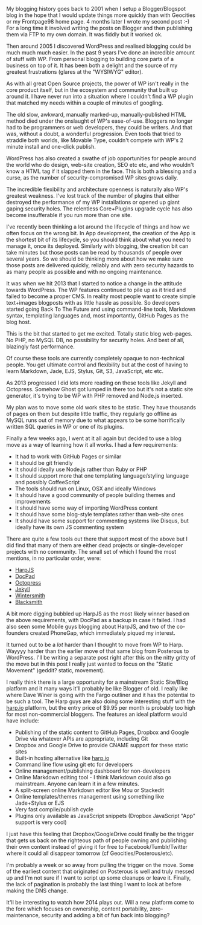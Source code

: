 My blogging history goes back to 2001 when I setup a Blogger/Blogspot blog in the hope that I would update things more quickly than with Geocities or my Frontpage98 home page. 4 months later I wrote my second post :-) For a long time it involved writing the posts on Blogger and then publishing them via FTP to my own domain. It was fiddly but it worked ok. 

Then around 2005 I discovered WordPress and realised blogging could be much much much easier. In the past 9 years I've done an incredible amount of stuff with WP. From personal blogging to building core parts of a business on top of it. It has been both a delight and the source of my greatest frustrations (glares at the "WYSIWYG" editor).

As with all great Open Source projects, the power of WP isn't really in the core product itself, but in the ecosystem and community that built up around it. I have never run into a situation where I couldn't find a WP plugin that matched my needs within a couple of minutes of googling.

The old slow, awkward, manually marked-up, manually-published HTML method died under the onslaught of WP's ease-of-use. Bloggers no longer had to be programmers or web developers, they could be writers. And that was, without a doubt, a wonderful progression. Even tools that tried to straddle both worlds, like Movable Type, couldn't compete with WP's 2 minute install and one-click publish.

WordPress has also created a swathe of job opportunities for people around the world who do design, web-site creation, SEO etc etc, and who wouldn't know a HTML tag if it slapped them in the face. This is both a blessing and a curse, as the number of security-compromised WP sites grows daily. 

The incredible flexibility and architecture openness is naturally also WP's greatest weakness. I've lost track of the number of plugins that either destroyed the performance of my WP installations or opened up giant gaping security holes. The relentless Core+Plugins upgrade cycle has also become insufferable if you run more than one site.

I've recently been thinking a lot around the lifecycle of things and how we often focus on the wrong bit. In App development, the creation of the App is the shortest bit of its lifecycle, so you should think about what you need to manage it, once its deployed. Similarly with blogging, the creation bit can take minutes but those posts can be read by thousands of people over several years. So we should be thinking more about how we make sure those posts are delivered quickly, reliably and with zero security hazards to as many people as possible and with no ongoing maintenance.

It was when we hit 2013 that I started to notice a change in the attitude towards WordPress. The WP features continued to pile up as it tried and failed to become a proper CMS. In reality most people want to create simple text+images blogposts with as little hassle as possible. So developers started going Back To The Future and using command-line tools, Markdown syntax, templating languages and, most importantly, GitHub Pages as the blog host.

This is the bit that started to get me excited. Totally static blog web-pages. No PHP, no MySQL DB, no possibility for security holes. And best of all, blazingly fast performance.

Of course these tools are currently completely opaque to non-technical people. You get ultimate control and flexibility but at the cost of having to learn Markdown, Jade, EJS, Stylus, Git, S3, JavaScript, etc etc. 

As 2013 progressed I did lots more reading on these tools like Jekyll and Octopress. Somehow Ghost got lumped in there too but it's not a static site generator, it's trying to be WP with PHP removed and Node.js inserted. 

My plan was to move some old work sites to be static. They have thousands of pages on them but despite little traffic, they regularly go offline as MySQL runs out of memory due to what appears to be some horrifically written SQL queries in WP or one of its plugins.

Finally a few weeks ago, I went at it all again but decided to use a blog move as a way of learning how it all works. I had a few requirements:

* It had to work with GitHub Pages or similar 
* It should be git friendly
* It should ideally use Node.js rather than Ruby or PHP
* It should support more that one templating language/styling language and possibly CoffeeScript
* The tools should run on Linux, OSX and ideally Windows
* It should have a good community of people building themes and improvements
* It should have some way of importing WordPress content
* It should have some blog-style templates rather than web-site ones
* It should have some support for commenting systems like Disqus, but ideally have its own JS commenting system

There are quite a few tools out there that support most of the above but I did find that many of them are either dead projects or single-developer projects with no community. The small set of which I found the most mentions, in no particular order, were:

* [HarpJS](http://harpjs.com/)
* [DocPad](http://docpad.org/)
* [Octopress](http://octopress.org/)
* [Jekyll](http://jekyllrb.com/)
* [Wintersmith](https://github.com/jnordberg/wintersmith)
* [Blacksmith](https://github.com/flatiron/blacksmith)
 
A bit more digging bubbled up HarpJS as the most likely winner based on the above requirements, with DocPad as a backup in case it failed. I had also seen some Mobile guys blogging about HarpJS, and two of the co-founders created PhoneGap, which immediately piqued my interest.

It turned out to be a _lot_ harder than I thought to move from WP to Harp. Wayyyy harder than the earlier move of that same blog from Posterous to WordPress. I'll be writing a separate post right after this on the nitty gritty of the move but in this post I really just wanted to focus on the "Static Movement" )geddit? static, movement).

I really think there is a large opportunity for a mainstream Static Site/Blog platform and it many ways it'll probably be like Blogger of old. I really like where Dave Winer is going with the Fargo outliner and it has the potential to be such a tool. The Harp guys are also doing some interesting stuff with the [harp.io](https://www.harp.io/) platform, but the entry price of $9.95 per month is probably too high for most non-commercial bloggers. The features an ideal platform would have include:

* Publishing of the static content to GitHub Pages, Dropbox and Google Drive via whatever APIs are appropriate, including Git
* Dropbox and Google Drive to provide CNAME support for these static sites
* Built-in hosting alternative like [harp.io](https://www.harp.io/)
* Command line flow using git etc for developers
* Online management/publishing dashboard for non-developers
* Online Markdown editing tool - I think Markdown could also go mainstream. Anyone can learn it in a few minutes. 
* A split-screen online Markdown editor like Mou or Stackedit
* Online templates/themes management using something like Jade+Stylus or EJS
* Very fast compile/publish cycle
* Plugins only available as JavaScript snippets (Dropbox JavaScript "App" support is very cool)

I just have this feeling that Dropbox/GoogleDrive could finally be the trigger that gets us back on the righteous path of people owning and publishing their own content instead of giving it for free to Facebook/Tumblr/Twitter where it could all disappear tomorrow (cf Geocities/Posterous/etc).

I'm probably a week or so away from pulling the trigger on the move. Some of the earliest content that originated on Posterous is well and truly messed up and I'm not sure if I want to script up some cleanups or leave it. Finally, the lack of pagination is probably the last thing I want to look at before making the DNS change.

It'll be interesting to watch how 2014 plays out. Will a new platform come to the fore which focuses on ownership, content portability, zero-maintenance, security and adding a bit of fun back into blogging?

